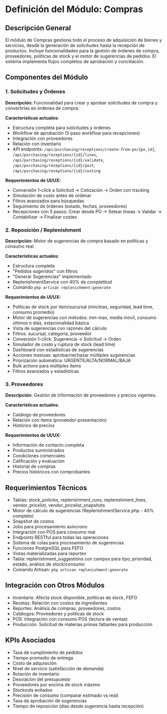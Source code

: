 # Definición del Módulo: Compras

## Descripción General
El módulo de Compras gestiona todo el proceso de adquisición de bienes y servicios, desde la generación de solicitudes hasta la recepción de productos. Incluye funcionalidades para la gestión de órdenes de compra, proveedores, políticas de stock y el motor de sugerencias de pedidos. El sistema implementa flujos completos de aprobación y conciliación.

## Componentes del Módulo

### 1. Solicitudes y Órdenes
**Descripción:** Funcionalidad para crear y aprobar solicitudes de compra y convertirlas en órdenes de compra.

**Características actuales:**
- Estructura completa para solicitudes y órdenes
- Workflow de aprobación (5 paso workflow para recepciones)
- Integración con proveedores
- Relación con inventario
- API endpoints: `/api/purchasing/receptions/create-from-po/{po_id}`, `/api/purchasing/receptions/{id}/lines`, `/api/purchasing/receptions/{id}/validate`, `/api/purchasing/receptions/{id}/post`, `/api/purchasing/receptions/{id}/costing`

**Requerimientos de UI/UX:**
- Conversión 1-click a Solicitud → Cotización → Orden con tracking
- Simulación de costo antes de ordenar
- Filtros avanzados para búsquedas
- Seguimiento de órdenes (estado, fechas, proveedores)
- Recepciones con 5 pasos: Crear desde PO → Setear líneas → Validar → Contabilizar → Finalizar costeo

### 2. Reposición / Replenishment
**Descripción:** Motor de sugerencias de compra basado en políticas y consumo real.

**Características actuales:**
- Estructura completa
- "Pedidos sugeridos" con filtros
- "Generar Sugerencias" implementado
- ReplenishmentService con 40% de completitud
- Comando `php artisan replenishment:generate`

**Requerimientos de UI/UX:**
- Políticas de stock por ítem/sucursal (min/max, seguridad, lead time, consumo promedio)
- Motor de sugerencias con métodos: min-max, media móvil, consumo últimos n días, estacionalidad básica
- Vista de sugerencias con razones del cálculo
- Filtros: sucursal, categoría, proveedor
- Conversión 1-click: Sugerencia → Solicitud → Orden
- Simulador de costo y ruptura de stock (lead time)
- Dashboard con estadísticas de sugerencias
- Acciones masivas: aprobar/rechazar múltiples sugerencias
- Priorización automática: URGENTE/ALTA/NORMAL/BAJA
- Bulk actions para múltiples items
- Filtros avanzados y estadísticas

### 3. Proveedores
**Descripción:** Gestión de información de proveedores y precios vigentes.

**Características actuales:**
- Catálogo de proveedores
- Relación con items (proveedor-presentación)
- Histórico de precios

**Requerimientos de UI/UX:**
- Información de contacto completa
- Productos suministrados
- Condiciones comerciales
- Calificación y evaluación
- Historial de compras
- Precios históricos con comprobantes

## Requerimientos Técnicos
- Tablas: stock_policies, replenishment_runs, replenishment_lines, vendor_pricelist, vendor_pricelist_snapshots
- Motor de cálculo de sugerencias (ReplenishmentService.php - 40% completo)
- Snapshot de costos
- Jobs para procesamiento asíncrono
- Integración con POS para consumo real
- Endpoints RESTful para todas las operaciones
- Sistema de colas para procesamiento de sugerencias
- Funciones PostgreSQL para FEFO
- Vistas materializadas para reportes
- Tabla: replenishment_suggestions con campos para tipo, prioridad, estado, análisis de stock/consumo
- Comando Artisan: `php artisan replenishment:generate`

## Integración con Otros Módulos
- Inventario: Afecta stock disponible, políticas de stock, FEFO
- Recetas: Relación con costos de ingredientes
- Reportes: Análisis de compras, proveedores, costos
- Catálogos: Proveedores y políticas de stock
- POS: Integración con consumo POS (lectura de ventas)
- Producción: Solicitud de materias primas faltantes para producción

## KPIs Asociados
- Tasa de cumplimiento de pedidos
- Tiempo promedio de entrega
- Costo de adquisición
- Nivel de servicio (satisfacción de demanda)
- Rotación de inventario
- Desviación del presupuesto
- Proveedores por encima de stock máximo
- Stockouts evitados
- Precisión de consumo (comparar estimado vs real)
- Tasa de aprobación de sugerencias
- Tiempo de reposición (días desde sugerencia hasta recepción)